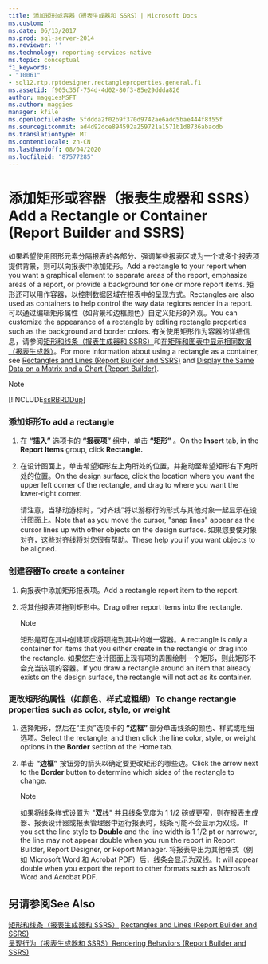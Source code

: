 ```yaml
---
title: 添加矩形或容器（报表生成器和 SSRS）| Microsoft Docs
ms.custom: ''
ms.date: 06/13/2017
ms.prod: sql-server-2014
ms.reviewer: ''
ms.technology: reporting-services-native
ms.topic: conceptual
f1_keywords:
- "10061"
- sql12.rtp.rptdesigner.rectangleproperties.general.f1
ms.assetid: f905c35f-754d-4d02-80f3-85e29ddda826
author: maggiesMSFT
ms.author: maggies
manager: kfile
ms.openlocfilehash: 5fddda2f02b9f370d9742ae6add5bae444f8f55f
ms.sourcegitcommit: ad4d92dce894592a259721a1571b1d8736abacdb
ms.translationtype: MT
ms.contentlocale: zh-CN
ms.lasthandoff: 08/04/2020
ms.locfileid: "87577285"
---
```

# <a name="add-a-rectangle-or-container-report-builder-and-ssrs"></a><span data-ttu-id="8b113-102">添加矩形或容器（报表生成器和 SSRS）</span><span class="sxs-lookup"><span data-stu-id="8b113-102">Add a Rectangle or Container (Report Builder and SSRS)</span></span>
  <span data-ttu-id="8b113-103">如果希望使用图形元素分隔报表的各部分、强调某些报表区或为一个或多个报表项提供背景，则可以向报表中添加矩形。</span><span class="sxs-lookup"><span data-stu-id="8b113-103">Add a rectangle to your report when you want a graphical element to separate areas of the report, emphasize areas of a report, or provide a background for one or more report items.</span></span> <span data-ttu-id="8b113-104">矩形还可以用作容器，以控制数据区域在报表中的呈现方式。</span><span class="sxs-lookup"><span data-stu-id="8b113-104">Rectangles are also used as containers to help control the way data regions render in a report.</span></span> <span data-ttu-id="8b113-105">可以通过编辑矩形属性（如背景和边框颜色）自定义矩形的外观。</span><span class="sxs-lookup"><span data-stu-id="8b113-105">You can customize the appearance of a rectangle by editing rectangle properties such as the background and border colors.</span></span> <span data-ttu-id="8b113-106">有关使用矩形作为容器的详细信息，请参阅[矩形和线条（报表生成器和 SSRS）](rectangles-and-lines-report-builder-and-ssrs.md)和[在矩阵和图表中显示相同数据（报表生成器）](display-the-same-data-on-a-matrix-and-a-chart-report-builder.md)。</span><span class="sxs-lookup"><span data-stu-id="8b113-106">For more information about using a rectangle as a container, see [Rectangles and Lines &#40;Report Builder and SSRS&#41;](rectangles-and-lines-report-builder-and-ssrs.md) and [Display the Same Data on a Matrix and a Chart &#40;Report Builder&#41;](display-the-same-data-on-a-matrix-and-a-chart-report-builder.md).</span></span>  
  
> [!NOTE]  
>  [!INCLUDE[ssRBRDDup](../../includes/ssrbrddup-md.md)]  
  
### <a name="to-add-a-rectangle"></a><span data-ttu-id="8b113-107">添加矩形</span><span class="sxs-lookup"><span data-stu-id="8b113-107">To add a rectangle</span></span>  
  
1.  <span data-ttu-id="8b113-108">在 **“插入”** 选项卡的 **“报表项”** 组中，单击 **“矩形”** 。</span><span class="sxs-lookup"><span data-stu-id="8b113-108">On the **Insert** tab, in the **Report Items** group, click **Rectangle.**</span></span>  
  
2.  <span data-ttu-id="8b113-109">在设计图面上，单击希望矩形左上角所处的位置，并拖动至希望矩形右下角所处的位置。</span><span class="sxs-lookup"><span data-stu-id="8b113-109">On the design surface, click the location where you want the upper left corner of the rectangle, and drag to where you want the lower-right corner.</span></span>  
  
     <span data-ttu-id="8b113-110">请注意，当移动游标时，“对齐线”将以游标行的形式与其他对象一起显示在设计图面上。</span><span class="sxs-lookup"><span data-stu-id="8b113-110">Note that as you move the cursor, "snap lines" appear as the cursor lines up with other objects on the design surface.</span></span> <span data-ttu-id="8b113-111">如果您要使对象对齐，这些对齐线将对您很有帮助。</span><span class="sxs-lookup"><span data-stu-id="8b113-111">These help you if you want objects to be aligned.</span></span>  
  
### <a name="to-create-a-container"></a><span data-ttu-id="8b113-112">创建容器</span><span class="sxs-lookup"><span data-stu-id="8b113-112">To create a container</span></span>  
  
1.  <span data-ttu-id="8b113-113">向报表中添加矩形报表项。</span><span class="sxs-lookup"><span data-stu-id="8b113-113">Add a rectangle report item to the report.</span></span>  
  
2.  <span data-ttu-id="8b113-114">将其他报表项拖到矩形中。</span><span class="sxs-lookup"><span data-stu-id="8b113-114">Drag other report items into the rectangle.</span></span>  
  
    > [!NOTE]  
    >  <span data-ttu-id="8b113-115">矩形是可在其中创建项或将项拖到其中的唯一容器。</span><span class="sxs-lookup"><span data-stu-id="8b113-115">A rectangle is only a container for items that you either create in the rectangle or drag into the rectangle.</span></span> <span data-ttu-id="8b113-116">如果您在设计图面上现有项的周围绘制一个矩形，则此矩形不会充当该项的容器。</span><span class="sxs-lookup"><span data-stu-id="8b113-116">If you draw a rectangle around an item that already exists on the design surface, the rectangle will not act as its container.</span></span>  
  
### <a name="to-change-rectangle-properties-such-as-color-style-or-weight"></a><span data-ttu-id="8b113-117">更改矩形的属性（如颜色、样式或粗细）</span><span class="sxs-lookup"><span data-stu-id="8b113-117">To change rectangle properties such as color, style, or weight</span></span>  
  
1.  <span data-ttu-id="8b113-118">选择矩形，然后在“主页”选项卡的 **“边框”** 部分单击线条的颜色、样式或粗细选项。</span><span class="sxs-lookup"><span data-stu-id="8b113-118">Select the rectangle, and then click the line color, style, or weight options in the **Border** section of the Home tab.</span></span>  
  
2.  <span data-ttu-id="8b113-119">单击 **“边框”** 按钮旁的箭头以确定要更改矩形的哪些边。</span><span class="sxs-lookup"><span data-stu-id="8b113-119">Click the arrow next to the **Border** button to determine which sides of the rectangle to change.</span></span>  
  
    > [!NOTE]  
    >  <span data-ttu-id="8b113-120">如果将线条样式设置为 "**双**线" 并且线条宽度为 1 1/2 磅或更窄，则在报表生成器、报表设计器或报表管理器中运行报表时，线条可能不会显示为双线。</span><span class="sxs-lookup"><span data-stu-id="8b113-120">If you set the line style to **Double** and the line width is 1 1/2 pt or narrower, the line may not appear double when you run the report in Report Builder, Report Designer, or Report Manager.</span></span> <span data-ttu-id="8b113-121">将报表导出为其他格式（例如 Microsoft Word 和 Acrobat PDF）后，线条会显示为双线。</span><span class="sxs-lookup"><span data-stu-id="8b113-121">It will appear double when you export the report to other formats such as Microsoft Word and Acrobat PDF.</span></span>  
  
## <a name="see-also"></a><span data-ttu-id="8b113-122">另请参阅</span><span class="sxs-lookup"><span data-stu-id="8b113-122">See Also</span></span>  
 <span data-ttu-id="8b113-123">[矩形和线条（报表生成器和 SSRS）](rectangles-and-lines-report-builder-and-ssrs.md) </span><span class="sxs-lookup"><span data-stu-id="8b113-123">[Rectangles and Lines &#40;Report Builder and SSRS&#41;](rectangles-and-lines-report-builder-and-ssrs.md) </span></span>  
 [<span data-ttu-id="8b113-124">呈现行为（报表生成器和 SSRS）</span><span class="sxs-lookup"><span data-stu-id="8b113-124">Rendering Behaviors &#40;Report Builder  and SSRS&#41;</span></span>](rendering-behaviors-report-builder-and-ssrs.md)  
  
  
